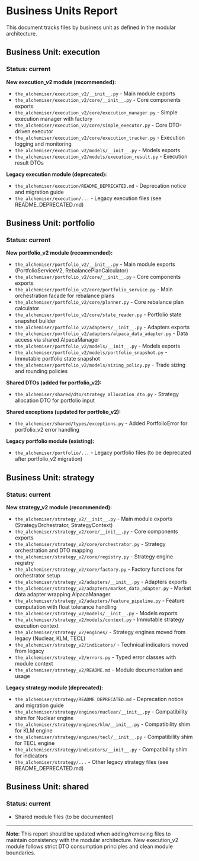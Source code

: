 # Business Units Report

This document tracks files by business unit as defined in the modular architecture.

## Business Unit: execution

### Status: current

**New execution_v2 module (recommended):**
- `the_alchemiser/execution_v2/__init__.py` - Main module exports
- `the_alchemiser/execution_v2/core/__init__.py` - Core components exports  
- `the_alchemiser/execution_v2/core/execution_manager.py` - Simple execution manager with factory
- `the_alchemiser/execution_v2/core/simple_executor.py` - Core DTO-driven executor
- `the_alchemiser/execution_v2/core/execution_tracker.py` - Execution logging and monitoring
- `the_alchemiser/execution_v2/models/__init__.py` - Models exports
- `the_alchemiser/execution_v2/models/execution_result.py` - Execution result DTOs

**Legacy execution module (deprecated):**
- `the_alchemiser/execution/README_DEPRECATED.md` - Deprecation notice and migration guide
- `the_alchemiser/execution/...` - Legacy execution files (see README_DEPRECATED.md)

## Business Unit: portfolio

### Status: current

**New portfolio_v2 module (recommended):**
- `the_alchemiser/portfolio_v2/__init__.py` - Main module exports (PortfolioServiceV2, RebalancePlanCalculator)
- `the_alchemiser/portfolio_v2/core/__init__.py` - Core components exports
- `the_alchemiser/portfolio_v2/core/portfolio_service.py` - Main orchestration facade for rebalance plans
- `the_alchemiser/portfolio_v2/core/planner.py` - Core rebalance plan calculator
- `the_alchemiser/portfolio_v2/core/state_reader.py` - Portfolio state snapshot builder
- `the_alchemiser/portfolio_v2/adapters/__init__.py` - Adapters exports
- `the_alchemiser/portfolio_v2/adapters/alpaca_data_adapter.py` - Data access via shared AlpacaManager
- `the_alchemiser/portfolio_v2/models/__init__.py` - Models exports
- `the_alchemiser/portfolio_v2/models/portfolio_snapshot.py` - Immutable portfolio state snapshot
- `the_alchemiser/portfolio_v2/models/sizing_policy.py` - Trade sizing and rounding policies

**Shared DTOs (added for portfolio_v2):**
- `the_alchemiser/shared/dto/strategy_allocation_dto.py` - Strategy allocation DTO for portfolio input

**Shared exceptions (updated for portfolio_v2):**
- `the_alchemiser/shared/types/exceptions.py` - Added PortfolioError for portfolio_v2 error handling

**Legacy portfolio module (existing):**
- `the_alchemiser/portfolio/...` - Legacy portfolio files (to be deprecated after portfolio_v2 migration)

## Business Unit: strategy  

### Status: current

**New strategy_v2 module (recommended):**
- `the_alchemiser/strategy_v2/__init__.py` - Main module exports (StrategyOrchestrator, StrategyContext)
- `the_alchemiser/strategy_v2/core/__init__.py` - Core components exports
- `the_alchemiser/strategy_v2/core/orchestrator.py` - Strategy orchestration and DTO mapping
- `the_alchemiser/strategy_v2/core/registry.py` - Strategy engine registry
- `the_alchemiser/strategy_v2/core/factory.py` - Factory functions for orchestrator setup
- `the_alchemiser/strategy_v2/adapters/__init__.py` - Adapters exports
- `the_alchemiser/strategy_v2/adapters/market_data_adapter.py` - Market data adapter wrapping AlpacaManager
- `the_alchemiser/strategy_v2/adapters/feature_pipeline.py` - Feature computation with float tolerance handling
- `the_alchemiser/strategy_v2/models/__init__.py` - Models exports
- `the_alchemiser/strategy_v2/models/context.py` - Immutable strategy execution context
- `the_alchemiser/strategy_v2/engines/` - Strategy engines moved from legacy (Nuclear, KLM, TECL)
- `the_alchemiser/strategy_v2/indicators/` - Technical indicators moved from legacy
- `the_alchemiser/strategy_v2/errors.py` - Typed error classes with module context
- `the_alchemiser/strategy_v2/README.md` - Module documentation and usage

**Legacy strategy module (deprecated):**
- `the_alchemiser/strategy/README_DEPRECATED.md` - Deprecation notice and migration guide
- `the_alchemiser/strategy/engines/nuclear/__init__.py` - Compatibility shim for Nuclear engine
- `the_alchemiser/strategy/engines/klm/__init__.py` - Compatibility shim for KLM engine
- `the_alchemiser/strategy/engines/tecl/__init__.py` - Compatibility shim for TECL engine
- `the_alchemiser/strategy/indicators/__init__.py` - Compatibility shim for indicators
- `the_alchemiser/strategy/...` - Other legacy strategy files (see README_DEPRECATED.md)

## Business Unit: shared

### Status: current
- Shared module files (to be documented)

---

**Note**: This report should be updated when adding/removing files to maintain consistency with the modular architecture. New execution_v2 module follows strict DTO consumption principles and clean module boundaries.